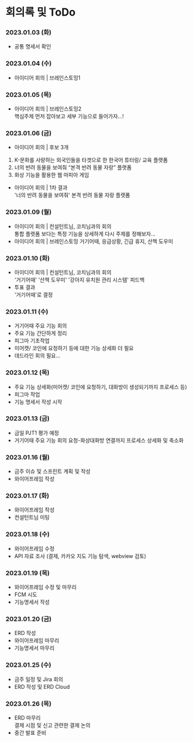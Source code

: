 # 회의록 및 ToDo

### 2023.01.03 (화)
- 공통 명세서 확인

### 2023.01.04 (수)
- 아이디어 회의 | 브레인스토밍1   

### 2023.01.05 (목)
- 아이디어 회의 | 브레인스토밍2    
핵심주제 먼저 잡아보고 세부 기능으로 들어가자...!


### 2023.01.06 (금)
- 아이디어 회의 | 후보 3개
1. K-문화를 사랑하는 외국인들을 타겟으로 한 한국어 튜터링/ 교육 플랫폼
2. 너의 반려 동물을 보여줘 “본격 반려 동물 자랑” 플랫폼
3. 화상 기능을 활용한 웹 마피아 게임
- 아이디어 회의 | 1차 결과    
'너의 반려 동물을 보여줘' 본격 반려 동물 자랑 플랫폼

### 2023.01.09 (월)
- 아이디어 회의 | 컨설턴트님, 코치님과의 회의    
통합 플랫폼 보다는 특정 기능을 상세하게
다시 주제를 정해보자...
- 아이디어 회의 | 브레인스토밍
거기어때, 응급상황, 긴급 휴지, 산책 도우미


### 2023.01.10 (화)
- 아이디어 회의 | 컨설턴트님, 코치님과의 회의    
'거기어때' '산책 도우미' '강아지 유치원 관리 시스템' 피드백
- 투표 결과   
'거기어때'로 결정

### 2023.01.11 (수)
- 거기어때 주요 기능 회의
- 주요 기능 간단하게 정리
- 피그마 기초작업
- 미어캣/ 코인에 요청하기 등에 대한 기능 상세화 더 필요
- 데드라인 회의 필요...

### 2023.01.12 (목)
- 주요 기능 상세화(미어캣/ 코인에 요청하기, 대화방이 생성되기까지 프로세스 등)
- 피그마 작업
- 기능 명세서 작성 시작

### 2023.01.13 (금)
- 금일 PJT1 평가 예정
- 거기어때 주요 기능 회의
요청-화상대화방 연결까지 프로세스 상세화 및 축소화

### 2023.01.16 (월)
- 금주 이슈 및 스프린트 계획 및 작성
- 와이어프레임 작성

### 2023.01.17 (화)
- 와이어프레임 작성
- 컨설턴트님 미팅

### 2023.01.18 (수)
- 와이어프레임 수정
- API 자료 조사 (결제, 카카오 지도 기능 탐색, webview 검토)

### 2023.01.19 (목)
- 와이어프레임 수정 및 마무리
- FCM 시도
- 기능명세서 작성

### 2023.01.20 (금)
- ERD 작성
- 와이어프레임 마무리
- 기능명세서 마무리

### 2023.01.25 (수)
- 금주 일정 및 Jira 회의
- ERD 작성 및 ERD Cloud

### 2023.01.26 (목)
- ERD 마무리   
결제 시점 및 신고 관련한 결제 논의
- 중간 발표 준비
